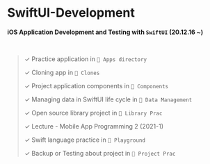 # SwiftUI-Development

**iOS Application Development and Testing with ```SwiftUI``` (20.12.16 ~)**

<br>

> ✓ Practice application in ```📂 Apps directory```
> 
> ✓ Cloning app in ```📂 Clones```
> 
> ✓ Project application components in ```📂 Components```
> 
> ✓ Managing data in SwiftUI life cycle in ```📂 Data Management```
> 
> ✓ Open source library project in ```📂 Library Prac```
> 
> ✓ Lecture - Mobile App Programming 2 (2021-1)
> 
> ✓ Swift language practice in ```📂 Playground```
> 
> ✓ Backup or Testing about project in ```📂 Project Prac```
